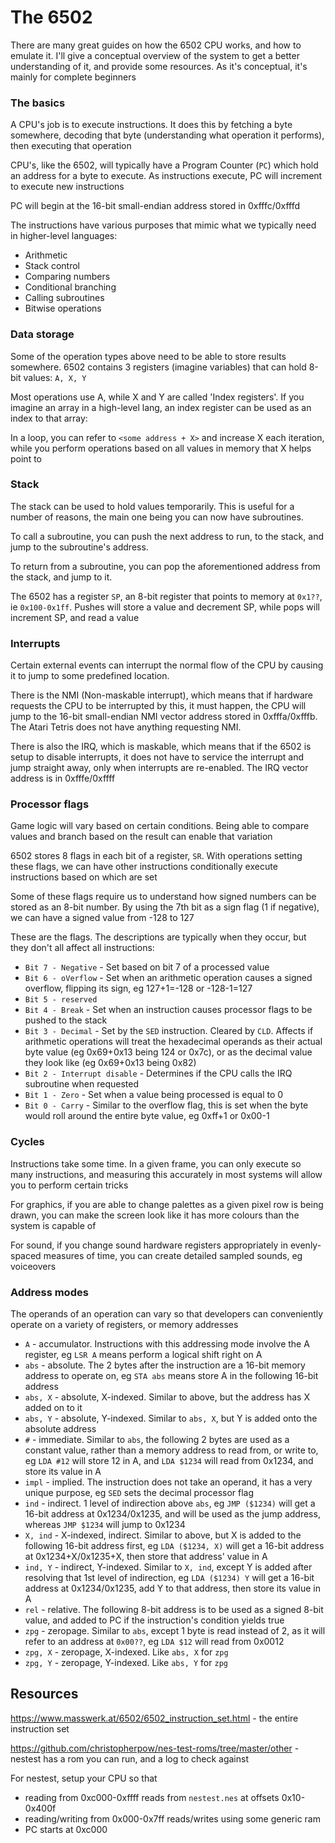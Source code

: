# The 6502

There are many great guides on how the 6502 CPU works, and how to emulate it. I'll give a conceptual overview of the system to get a better understanding of it, and provide some resources. As it's conceptual, it's mainly for complete beginners

### The basics

A CPU's job is to execute instructions. It does this by fetching a byte somewhere, decoding that byte (understanding what operation it performs), then executing that operation

CPU's, like the 6502, will typically have a Program Counter (`PC`) which hold an address for a byte to execute. As instructions execute, PC will increment to execute new instructions

PC will begin at the 16-bit small-endian address stored in 0xfffc/0xfffd

The instructions have various purposes that mimic what we typically need in higher-level languages:

* Arithmetic
* Stack control
* Comparing numbers
* Conditional branching
* Calling subroutines
* Bitwise operations

### Data storage

Some of the operation types above need to be able to store results somewhere. 6502 contains 3 registers (imagine variables) that can hold 8-bit values: `A, X, Y`

Most operations use A, while X and Y are called 'Index registers'. If you imagine an array in a high-level lang, an index register can be used as an index to that array:

In a loop, you can refer to `<some address + X>` and increase X each iteration, while you perform operations based on all values in memory that X helps point to

### Stack

The stack can be used to hold values temporarily. This is useful for a number of reasons, the main one being you can now have subroutines.

To call a subroutine, you can push the next address to run, to the stack, and jump to the subroutine's address.

To return from a subroutine, you can pop the aforementioned address from the stack, and jump to it.

The 6502 has a register `SP`, an 8-bit register that points to memory at `0x1??`, ie `0x100-0x1ff`. Pushes will store a value and decrement SP, while pops will increment SP, and read a value

### Interrupts

Certain external events can interrupt the normal flow of the CPU by causing it to jump to some predefined location.

There is the NMI (Non-maskable interrupt), which means that if hardware requests the CPU to be interrupted by this, it must happen, the CPU will jump to the 16-bit small-endian NMI vector address stored in 0xfffa/0xfffb. The Atari Tetris does not have anything requesting NMI.

There is also the IRQ, which is maskable, which means that if the 6502 is setup to disable interrupts, it does not have to service the interrupt and jump straight away, only when interrupts are re-enabled. The IRQ vector address is in 0xfffe/0xffff

### Processor flags

Game logic will vary based on certain conditions. Being able to compare values and branch based on the result can enable that variation

6502 stores 8 flags in each bit of a register, `SR`. With operations setting these flags, we can have other instructions conditionally execute instructions based on which are set

Some of these flags require us to understand how signed numbers can be stored as an 8-bit number. By using the 7th bit as a sign flag (1 if negative), we can have a signed value from -128 to 127

These are the flags. The descriptions are typically when they occur, but they don't all affect all instructions:

* `Bit 7 - Negative` - Set based on bit 7 of a processed value
* `Bit 6 - oVerflow` - Set when an arithmetic operation causes a signed overflow, flipping its sign, eg 127+1=-128 or -128-1=127
* `Bit 5 - reserved`
* `Bit 4 - Break` - Set when an instruction causes processor flags to be pushed to the stack
* `Bit 3 - Decimal` - Set by the `SED` instruction. Cleared by `CLD`. Affects if arithmetic operations will treat the hexadecimal operands as their actual byte value (eg 0x69+0x13 being 124 or 0x7c), or as the decimal value they look like (eg 0x69+0x13 being 0x82)
* `Bit 2 - Interrupt disable` - Determines if the CPU calls the IRQ subroutine when requested
* `Bit 1 - Zero` - Set when a value being processed is equal to 0
* `Bit 0 - Carry` - Similar to the overflow flag, this is set when the byte would roll around the entire byte value, eg 0xff+1 or 0x00-1

### Cycles

Instructions take some time. In a given frame, you can only execute so many instructions, and measuring this accurately in most systems will allow you to perform certain tricks

For graphics, if you are able to change palettes as a given pixel row is being drawn, you can make the screen look like it has more colours than the system is capable of

For sound, if you change sound hardware registers appropriately in evenly-spaced measures of time, you can create detailed sampled sounds, eg voiceovers

### Address modes

The operands of an operation can vary so that developers can conveniently operate on a variety of registers, or memory addresses

* `A` - accumulator. Instructions with this addressing mode involve the A register, eg `LSR A` means perform a logical shift right on A
* `abs` - absolute. The 2 bytes after the instruction are a 16-bit memory address to operate on, eg `STA abs` means store A in the following 16-bit address
* `abs, X` - absolute, X-indexed. Similar to above, but the address has X added on to it
* `abs, Y` - absolute, Y-indexed. Similar to `abs, X`, but Y is added onto the absolute address
* `#` - immediate. Similar to `abs`, the following 2 bytes are used as a constant value, rather than a memory address to read from, or write to, eg `LDA #12` will store 12 in A, and `LDA $1234` will read from 0x1234, and store its value in A
* `impl` - implied. The instruction does not take an operand, it has a very unique purpose, eg `SED` sets the decimal processor flag
* `ind` - indirect. 1 level of indirection above `abs`, eg `JMP ($1234)` will get a 16-bit address at 0x1234/0x1235, and will be used as the jump address, whereas `JMP $1234` will jump to 0x1234
* `X, ind` - X-indexed, indirect. Similar to above, but X is added to the following 16-bit address first, eg `LDA ($1234, X)` will get a 16-bit address at 0x1234+X/0x1235+X, then store that address' value in A
* `ind, Y` - indirect, Y-indexed. Similar to `X, ind`, except Y is added after resolving that 1st level of indirection, eg `LDA ($1234) Y` will get a 16-bit address at 0x1234/0x1235, add Y to that address, then store its value in A
* `rel` - relative. The following 8-bit address is to be used as a signed 8-bit value, and added to PC if the instruction's condition yields true
* `zpg` - zeropage. Similar to `abs`, except 1 byte is read instead of 2, as it will refer to an address at `0x00??`, eg `LDA $12` will read from 0x0012
* `zpg, X` - zeropage, X-indexed. Like `abs, X` for `zpg`
* `zpg, Y` - zeropage, Y-indexed. Like `abs, Y` for `zpg`

## Resources

https://www.masswerk.at/6502/6502_instruction_set.html - the entire instruction set

https://github.com/christopherpow/nes-test-roms/tree/master/other - nestest has a rom you can run, and a log to check against

For nestest, setup your CPU so that
* reading from 0xc000-0xffff reads from `nestest.nes` at offsets 0x10-0x400f
* reading/writing from 0x000-0x7ff reads/writes using some generic ram
* PC starts at 0xc000
